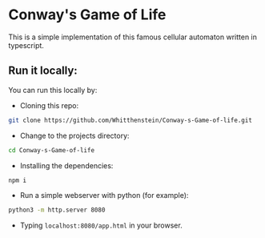 # Conway's Game of Life

This is a simple implementation of this famous cellular automaton written in typescript.

## Run it locally:

You can run this locally by:
* Cloning this repo:
```bash
git clone https://github.com/Whitthenstein/Conway-s-Game-of-life.git
```

* Change to the projects directory:
```bash
cd Conway-s-Game-of-life
```

* Installing the dependencies:
```bash
npm i
```

* Run a simple webserver with python (for example):
```bash
python3 -m http.server 8080
```

* Typing `localhost:8080/app.html` in your browser.